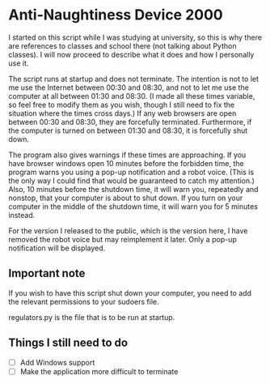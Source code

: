 # Anti-Naughtiness Device 2000

I started on this script while I was studying at university, so this is why there are references to classes and school there (not talking about Python classes). I will now proceed to describe what it does and how I personally use it.

The script runs at startup and does not terminate. The intention is not to let me use the Internet between 00:30 and 08:30, and not to let me use the computer at all between 01:30 and 08:30. (I made all these times variable, so feel free to modify them as you wish, though I still need to fix the situation where the times cross days.) If any web browsers are open between 00:30 and 08:30, they are forcefully terminated. Furthermore, if the computer is turned on between 01:30 and 08:30, it is forcefully shut down.

The program also gives warnings if these times are approaching. If you have browser windows open 10 minutes before the forbidden time, the program warns you using a pop-up notification and a robot voice. (This is the only way I could find that would be guaranteed to catch my attention.) Also, 10 minutes before the shutdown time, it will warn you, repeatedly and nonstop, that your computer is about to shut down. If you turn on your computer in the middle of the shutdown time, it will warn you for 5 minutes instead.

For the version I released to the public, which is the version here, I have removed the robot voice but may reimplement it later. Only a pop-up notification will be displayed.

## Important note
If you wish to have this script shut down your computer, you need to add the relevant permissions to your sudoers file.

regulators.py is the file that is to be run at startup.

## Things I still need to do
- [ ] Add Windows support
- [ ] Make the application more difficult to terminate
